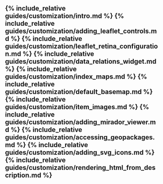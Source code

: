 {% include_relative guides/customization/intro.md %}
{% include_relative guides/customization/adding_leaflet_controls.md %}
{% include_relative guides/customization/leaflet_retina_configuration.md %}
{% include_relative guides/customization/data_relations_widget.md %}
{% include_relative guides/customization/index_maps.md %}
{% include_relative guides/customization/default_basemap.md %}
{% include_relative guides/customization/item_images.md %}
{% include_relative guides/customization/adding_mirador_viewer.md %}
{% include_relative guides/customization/accessing_geopackages.md %}
{% include_relative guides/customization/adding_svg_icons.md %}
{% include_relative guides/customization/rendering_html_from_description.md %}
---
